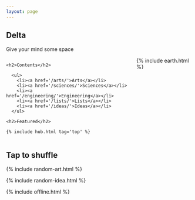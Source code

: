 ```yaml
---
layout: page
---
```



## Delta 
Give your mind some space

<div class="columns is-vcentered">

  <div class="column">

    <h2>Contents</h2>

      <ul>
        <li><a href='/arts/'>Arts</a></li>
        <li><a href='/sciences/'>Sciences</a></li>
        <li><a href='/engineering/'>Engineering</a></li>
        <li><a href='/lists/'>Lists</a></li>
        <li><a href='/ideas/'>Ideas</a></li>
      </ul>

    <h2>Featured</h2>

    {% include hub.html tag='top' %}
  </div>


  <div class="column">
    {% include earth.html %}
  </div>

</div>

## Tap to shuffle   

{% include random-art.html %}

{% include random-idea.html %}

{% include offline.html  %}


